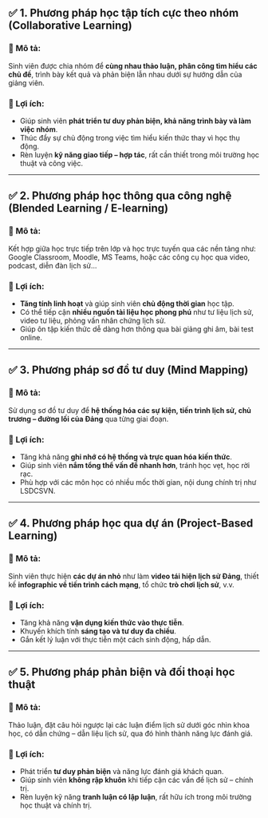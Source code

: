 ## ✅ **1. Phương pháp học tập tích cực theo nhóm (Collaborative Learning)**

### 🔸 Mô tả:

Sinh viên được chia nhóm để **cùng nhau thảo luận, phân công tìm hiểu các chủ đề**, trình bày kết quả và phản biện lẫn nhau dưới sự hướng dẫn của giảng viên.

### 🔸 Lợi ích:

* Giúp sinh viên **phát triển tư duy phản biện, khả năng trình bày và làm việc nhóm**.
* Thúc đẩy sự chủ động trong việc tìm hiểu kiến thức thay vì học thụ động.
* Rèn luyện **kỹ năng giao tiếp – hợp tác**, rất cần thiết trong môi trường học thuật và công việc.

---

## ✅ **2. Phương pháp học thông qua công nghệ (Blended Learning / E-learning)**

### 🔸 Mô tả:

Kết hợp giữa học trực tiếp trên lớp và học trực tuyến qua các nền tảng như: Google Classroom, Moodle, MS Teams, hoặc các công cụ học qua video, podcast, diễn đàn lịch sử...

### 🔸 Lợi ích:

* **Tăng tính linh hoạt** và giúp sinh viên **chủ động thời gian** học tập.
* Có thể tiếp cận **nhiều nguồn tài liệu học phong phú** như tư liệu lịch sử, video tư liệu, phỏng vấn nhân chứng lịch sử.
* Giúp ôn tập kiến thức dễ dàng hơn thông qua bài giảng ghi âm, bài test online.

---

## ✅ **3. Phương pháp sơ đồ tư duy (Mind Mapping)**

### 🔸 Mô tả:

Sử dụng sơ đồ tư duy để **hệ thống hóa các sự kiện, tiến trình lịch sử, chủ trương – đường lối của Đảng** qua từng giai đoạn.

### 🔸 Lợi ích:

* Tăng khả năng **ghi nhớ có hệ thống và trực quan hóa kiến thức**.
* Giúp sinh viên **nắm tổng thể vấn đề nhanh hơn**, tránh học vẹt, học rời rạc.
* Phù hợp với các môn học có nhiều mốc thời gian, nội dung chính trị như LSDCSVN.

---

## ✅ **4. Phương pháp học qua dự án (Project-Based Learning)**

### 🔸 Mô tả:

Sinh viên thực hiện **các dự án nhỏ** như làm **video tái hiện lịch sử Đảng**, thiết kế **infographic về tiến trình cách mạng**, tổ chức **trò chơi lịch sử**, v.v.

### 🔸 Lợi ích:

* Tăng khả năng **vận dụng kiến thức vào thực tiễn**.
* Khuyến khích tính **sáng tạo và tư duy đa chiều**.
* Gắn kết lý luận với thực tiễn một cách sinh động, hấp dẫn.

---

## ✅ **5. Phương pháp phản biện và đối thoại học thuật**

### 🔸 Mô tả:

Thảo luận, đặt câu hỏi ngược lại các luận điểm lịch sử dưới góc nhìn khoa học, có dẫn chứng – dẫn liệu lịch sử, qua đó hình thành năng lực đánh giá.

### 🔸 Lợi ích:

* Phát triển **tư duy phản biện** và năng lực đánh giá khách quan.
* Giúp sinh viên **không rập khuôn** khi tiếp cận các vấn đề lịch sử – chính trị.
* Rèn luyện kỹ năng **tranh luận có lập luận**, rất hữu ích trong môi trường học thuật và chính trị.



